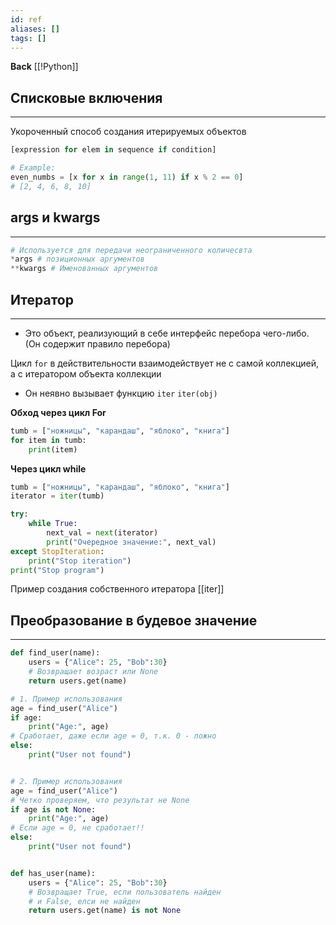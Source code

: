 ```yaml
---
id: ref
aliases: []
tags: []
---
```

**Back**
    [[!Python]]

## Списковые включения
---
Укороченный способ создания итерируемых объектов

```python
[expression for elem in sequence if condition]

# Example:
even_numbs = [x for x in range(1, 11) if x % 2 == 0]
# [2, 4, 6, 8, 10]
```

## args и kwargs
---
```python
# Используется для передачи неограниченного количесвта
*args # позиционных аргументов
**kwargs # Именованных аргументов
```

## Итератор
---
- Это объект, реализующий в себе интерфейс перебора чего-либо.
(Он содержит правило перебора)

Цикл `for` в действительности взаимодействует не с самой коллекцией, а с итератором объекта коллекции
- Он неявно вызывает функцию `iter`
    `iter(obj)`

**Обход через цикл For**
```python
tumb = ["ножницы", "карандаш", "яблоко", "книга"]
for item in tumb:
    print(item)
```

**Через цикл while**
```python
tumb = ["ножницы", "карандаш", "яблоко", "книга"]
iterator = iter(tumb)

try:
    while True:
        next_val = next(iterator)
        print("Очередное значение:", next_val)
except StopIteration:
    print("Stop iteration")
print("Stop program")
```
Пример создания собственного итератора [[iter]]

## Преобразование в будевое значение
---
```python
def find_user(name):
    users = {"Alice": 25, "Bob":30}
    # Возвращает возраст или None
    return users.get(name)

# 1. Пример использования
age = find_user("Alice")
if age:
    print("Age:", age)
# Сработает, даже если age = 0, т.к. 0 - ложно
else:
    print("User not found")


# 2. Пример использования
age = find_user("Alice")
# Четко проверяем, что результат не None
if age is not None:
    print("Age:", age)
# Если age = 0, не сработает!!
else:
    print("User not found")


def has_user(name):
    users = {"Alice": 25, "Bob":30}
    # Возвращает True, если пользователь найден
    # и False, елси не найден
    return users.get(name) is not None
```
